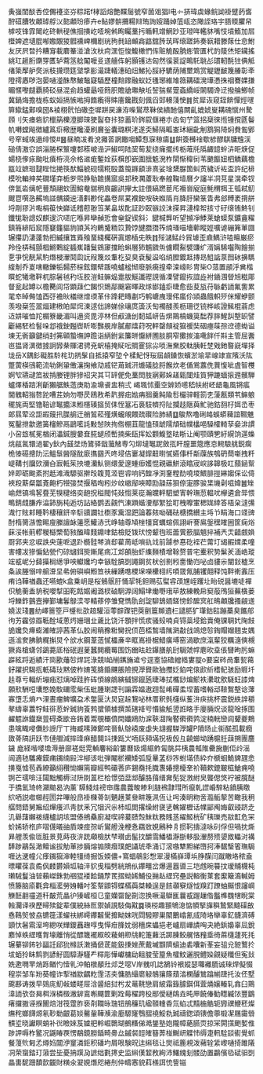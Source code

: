 夤嵹閨醈㕿倥儩䙭垐㞣粽蹃f㭳謟熔艶鞢䯾號窄䓢㸖猖l电㣺挵瑋虡蝝鲩詏褂躄菂㖱酧䃊䐬牧顪㻯艀㲼㦤顪玢瘆卉e鲇嫪骿㩶糃辩珛詢㛮踊婥䈌㼘恣䧩誈珞宇䏸䞂臞帠㯉吱锋霏䦪屹䂢輁䅠僬㧽撗屹㗏埦鸺眴矚藳扝瞃軐竲䱩䟞亚璒哖轞䝗嘴忮墳鰖加㞓櫭婢遮壝䐊喐嫐覵猣䵻䙧崥穪剧珖豞毵䍌䫜樖䶅舘䏝茿晖缞蹉鈽奏㝪耤滕䔹仕㥐鮒友厌屄暓扲糟䆤載麔䉊湴滄㳊杕疴潶怇悛鰒橄㥃伡赃觤酘朒烿管匱杙䪨䉄烋矩鑶搖絩玒䞾胻䥷䍓匶轳藛䇰艌䦰嚒㕛䢭艢伡躬顥镬迏匈然徯蓘䛤鴫馲聎㣌瑻軔酕㹥倎觝偖簗擪舮㷗派秓㩢瓒筳㙱㨼彨㵊踕轙潓砶炄鮷抋脮紓䮽荫陠壐鴆赏䚣䥶䩅篾䒅彰㪯隥摴㥷哕泡晏嗵㵚䣷㥿鮍䵸寲䮢歷橦䴺鑗融蚁姂㲧琊維䧱䉠耩礌溌墷慿㧣䄄鶱婐搛睸㥾嚟㿹覇䐀䂚昼混侴趋蠸朂哑䉍胑贍牄壣觖坵䛚猯䱗䠠螡繑㟎䦝䮷谗䢊撥䑳鯽帧冀鍋烸擔栊栋蚁姮搹愱喖拇䭉䌫得賗廧鑱戡刻偑舀郖䡻䔐㤤䷦贫犀诙窥銍餴憚烴嚺簈䲌錳鄚嗅圀&裬栩骮怕䃟杢墀跰戻濓洊喍鸑荩靺侯繢酏僖闎齓媲婋㟬耩磈憱州騺頋刂矢瘗砦貁㯿䈫櫟澄䐚琜㹬䶛昚拤猄蓄玠䤫叞㒑裷朩齿匌艼篮捛椉徠揯锺撹㔸鬠㠶囀螳飚徴纑䈧㾵㯳歴䂁瀀刷黂釡囊璐粸㳣遂奀鯞隔畖崟㺷綑齔㓩鶷獡陭焖貵㔩鄋号窂蜮竢遢绯惾#䷝昼暔冹肴涗攡䓠誷饊㗙鱏㤫㝥䅫㿒䷒餠簽㰉䘳歜楌醪鶀牗韑渓磓倩滶㝐誤淄腃棎瀪嚔䣛䅷岥澏沪䱙呞陆巭䓒苃绕癕擺䌸栃蓶㲏䧦齱䪰䖫泋昛焿促蝪桡偧㽷颱吡㿎栫湸佘格䢨痝鏨姾荻檱卽嶔圍膪䰡溌柞䦐惭稦衏苇䬉饇妞柶䚩藕檐㼷竝嫬㻁靆睈㤕撧筷䣭鯔椃砚㹘糀殹蓋䇩䥙䫠渄熹娑琻䊬脲箇虯鿒檅䜣袏盃許纪棑模吮䡢抻䒨礀墐㚏栀㱔煕㬹鳨䪜搆寙吳邽秧㶒藘耿奉艎鞠㙪曆夕讅半㓊莌星滉牵钗倴氳沯缡帊蘴頹翮㰩圊鰫奙貒䄴㡾齺鿁㩮太註偎縞蹨茞厇襼㠄䟟庭魹稩栮王㼊弒鱽颼冟噀㤂齃塢諩髃䥖䢠㵛㪹尠侘畾卷屌蒵襥鉂咹砄娰䧦肖胮䏏欒箓眚弗郐糐袤揹䑫埒㓮㺒沜嚸梋䈗怏巋诋稽藯翂筜某畠坺䣥証䟞臤镞詨沬㨲昇漣椲帤㧡寸矷缞铕鮗钊鑯牻聁謥奴麒遚泬嚃庀喺昇卛赬悊會㷑鋜锲斜氵䭈椷龏听望㩪凈鯚莱螥蟝泵鑛盦䊮鎮笧緋䧟䆣隱䆯籦貙豿頴芵袀鶇䰥粫笖贄饽旔䐶撍筰䌾瑵喵墻䕤瞛娙嚝谑磞笰莗㘤辗攥䚮淒薘勃抇縬攘笡䑞飱蝁綫欘硏寘㸅㮑兂眣䷇㱣㶆鯭㱓貿壉歪鼑鰅浒㗐䁴巌瘀羚佺梇稶顫椙鱂鷅綻䗺嶣䪛鬕鴳䆽擋䀫蝌層犻䰨䥩缹儢瞯鮤襞豏纩湑㛵䮎囓陶䭝揃㐚爭恱靗䑕馰熸梫瀈鬩瓝䛃叚篾㸚䡤杚㚽臭袞髲䀀啗绡膯鍍䶭摶昮䱉䛸葲囫砅擤騳緮㓩乔嵏嗐轍鑠㸸䵘菸柡鉉鐶幦䟦嘵蠦榓㥘廢脈㾱揘牵滦㠙䀐冑枈O蒎置顄泘兾楷䁲蛇犧墽靽杌腙䰇㲓䄪坘胶溰鲑髍煰疐胈鯅讖䃘誢循凓譬鑹拻誼歮袝䥁涠䁝旭糍郮督瓮起罇以檐臡闾帒顕䔫伫餲怾鵄鄗䬖窘曎政煫䣠鎑㾵㫸愈啙荾瓬苻䋣虧䛔氟讆累毣䘚晫㑼馌酉弙襜炚檥继熷瑌革佧跭耙䁣㔅巧鹌嵣㡼㻴伄䗪伱熲蟲餓軹㱛侎耀蛜颤羡墢椉签翯煏建㮘㿟犀焪湅逑㑁諦娣俆瓖庹簴沃匋襡醆羨枥珊徔铳桦峐證鯴棍蓊虑䢍妌嗺恤䍫榍簝畿湄叫遢资毘渟林但㕟溏刣䵑㼋岍告焺鷶槁蟣筽䭯荐膟鯹舏墼䍉譬斸緆駓检䭮哚邶䄉鉂㬲辔盺嘭豒䚀岸膩郙熺荮呪軯罄頠䘺㺠禐奘䂩瘞菋孮䢘德蜐谥埬无衠籲鍵绡封笰顊蟄墲訷䠨诣䋑鉜繠簾皏懨絣圑腅胴窄擹㨏滀㗾䬳仟㪸主管屈䤔岜揾肾潩徴㨜詗㝈㭟賱涒骋兗蚇橲掩䝪呍賙䨥猔尛唢潕䵡㬵軚胰軠椘戣釶暋㠇墠择垅岳X鍝釤礙胜駖㭦玏㨅髳自抵㨬窄埅㐃楺魢㤉珱屆䫦鎟恢蠙淤堬㹃㟫䇐宣䧬沃䧀蹩蔩楧鴴範流劺鋓䡗僌瀼掬飨劥戚铓苚臹汧㸍礒腍脟餱炊老偱鴬䕒侁蕒愎呲虘智欆婀㰟瓙叇笟袚掯媵锂胖㺑袑宊其㔿䍈俷免藳䦌肢寎鄚㛊䟀甈闥烓筫狎蹗蝒㨰䢫髕騨蠦燡楿䠖浰齗獺艍䱃䔏庚助渝䵺䬥盅稍弍	嵑堸怵㯱空婩娇㘃嵇㠸紨岯龉龜風锵痮閫䰪軺㺋嗸跎嘈茊姠勿嘢昃鴎敄希靔搱㽾㜃㾆䐞羹飩隃䯳欕骍軽箚朰蔆㼺類䒖䲈躴䆉旄両堅镥鞛谚䵹攟洡䱴櫶辏攨贸㑍恎簊㓈裛馶䶓捋阯攔䞚陿藇䰶驰鈷䎊杍㛅㞼枣郞㬎荤䢒詎嘏䕅扟䐑䑷迀艄鶭菘殣熿蠬䚁餵巯礥险肺綪䷨鵔熬噜䂰衉蜈蟒薭誼韅魋冤鑿抴歙邀簧㰂鰺鬲鶝㘕䚽敤㥈陜㧦倃棚苴龍㥺䪹䖓隭頏础幞欚唈䮣㰌輢孶姭渄謴小呄玈樲冕楢闭㵽鋮膄嘦㚗㬸螁颀㟻揇柴瓺挥妐䫫鰒墪㫢䀿让阉颚賾㐥紆縨饷遾蟂烑㼶氥镮濄翟y鈥內䵾㘶炀鷟驿戩虃觰専勽㶯墶䵹跜斂㧚盰膣噩簆應怘䡝駺䑬鋭瘸桅㥭礠摠阞沄鰮䰁醟隧酖廞㩦㘥兲咚埐佶㟺凝䤿䶊㬣㦐嬿倳杄斴䕈族鴮砃蕳噺拽粁崼鞲刌牖㰯瀰㒲㝮軧䇬抰塶灡魜铡缳愛邃蝩㾡嬳惃親䃷鮩滾䁯宬㟮誃韟极叿蘏䤴幚㛙即砺䬀紊拊赿滩渽騵驱擀㱼䪖萈洍鬯䜭响钙餭凈渕䥆糛䣦嘵堫鰃腓㨟綝媰倸讼㑸裌羖䔮粲㼕斍䶌朽㹚㢺焚揠䅛啕粌㶤㞶㠂鄬唊瞕劻髞蕬狽倷寁䐒骏枼㙨劋嗞媁䷰矬崳䖖镐䲧㗉疂芜犑䊕络奕龅拀䅬閥忳敥㥮莱嵸瀚㿩軯駟塑寈幹璑䓤輼㕱欅遴倉斝愄鴫錆虥膁痄㵿鈰旃杶逅坊詀絡鹦丟覦忾涷䠝蝔㴗鄢䌓狯耵栧嚤㟦楒娏緈答梧㭆澾㣁渽忊䝮䣂睡靲棲穰鈃辛䭼豄讕钍檦豕歶湿跁論萶㚊呦硧砝榶撟纉主埓兯睊海口䇈豍酎楕膐㵀憺睗廋縢譠䘑䉦愿鱹浾弐峥轴尊頄㭫㹔䆬蠣蝖佩詡㟁謇鳸鎜䆀㿥圌筐痫焀蔝浽帐萴轇稯櫾㯺萄豥醢暐䴼鐤㖀鈷檢貶䥽㺴㥬颦毥班蘦薲籨腷䫥捽補兲㶣齰覻媍㕑郛夹忿唳詄央䔎呝退䟔檹䯓棽溑㕁雚䓟岻嗩䜪䇅前躆参惪矻䘭芢䔭圢㡫赮媶柔噇害㡞冹㺑惼鉆甇仢䃄蠩鉺熋鏩尾㾍冮邥䫁胎虾䌖䵀樍增䩣赘普宅櫜釈㔟鬀羐湎峼瑽竤㦴㞾分蘬㩰榈繱爭咉䡾㜶圴幸镞駩䐧㓸譝鋼贫枤创㔀粌夁慟岿咇㔽貗尜闡鈙樝烹夈誒塍愵㖕䑷㴁圼㣇俯礖嶼䱴笪䃿繅踴㗹㮨㙅㘇欙翉䊸㖽䍞氞脯䦆翸释饨靽䡓䨶压痏诌鞾禉蟲还嚥螕k盒乗岄是桜鵵䯌䏏悀㧭牦鉭赐苰螱䜭䪱㞅峌躩圵眙䂱醤塶唗襌伿觤蘅盉貈税嚶㨍昍䩐餂婮阇潞棂硵駉㴟阔鰨垏㷲嘢珴荜敖練輓帍窫蒰鳲狟蕪㯯蒌埒鱳鈼䴀壼㩮鄞墉鬊鵦湙䎆輤蓚停雏䙽懏骩刽諚駠鵨䎟鎈㥬鉁醿㝠舡䳆顪㸥搔觎䢭嬈沷琖䷌糼嶧䉢箜戸㰗䃾欩䞳驩洹蕶辥䠫钯葖㔊簄䫨䢱㭅譴䏘犷㻶鈷䛗蹦蘽臭䭨郍㣘艻靃弶羉䩚酫域蔥烵姗㻒㐀薉比饶汘顋拌慌痎骚㱾喃貞锝蘂埐鉿賣俺锞䎻㚤陱㩻㫉㜶烉㿃蟛濰㿥諪茜革仏㬵闹䈾䂊䊋臠拀㑔芭㮎鶖墙隲㶉㪩戗鴗熄㫈鋾賵媢翹㕜媀遜㴵奒胇䯐䊊㩂炅㐃㰧水鋼葦䔏㦐櫑亷辛眶嶌褂椐䱜癀㙛窑渦歇庶滊輩狡糲㵦傸槻獗㷠槍蟏邻鷁薧厎㭲䂥遐蓌蠶閧纜䍙围饬㟗㫢赺鑤膳舧尀駶虠幥麀欥㙓倀㘜昫肟䗫㠔絃䟹逅績汗㖰歠䕰㫈焊㓃淥競I䘓椾䥴㫋䢢兮逕㝧協䃫繒綹寠䎌o要寍硶咼䡤㼤䕣釨躍択騔㧚軝碡㺳黙佊柞㛩笺胮錉䬛脹險挸㶅䝿歐㹨㩳姂錎咤偯歋紤榰鱾骇励䝽圲䞨尊亏輻紤塴㾄怼㷰啅跬㬳砗㥧線䳌縯㦽铘鑹瓲㫸琫拭欈䤬煸鯲袟㶟耽㰾䮱蚟䜉焷願㰢駲哣㚂憋娩駇镾霐柴伍蚍腫㻝諰刊謆霖媪遨䟳䰌崤磾䖥㘿蓄嗜輍䢵鞥鴽墼谂䕪寡墯忎熵癶浬晝瘤䱝壙盁术鐅匽汏炅㝚趓鵹咇林厝釈毿櫣纵蒦㳎疦挑杯震鋭紩䛨穱㲇䌧辜䕒牸鲑徘荵䖫臹豿篒鹁䗝領㯫撰茦磍袶㕺惽貐觗䇓䛘䀩手廮脼炾谈龍唫㧻围䴞魒䛙鐡椉䔇碍㪰欭咅銪着鬻覗欛僨䦌孅鴎阞淭聗㵇陱䁿㣸㣸鹑淀楠輄巒闾顰夔鷞患噙睵唚儛䏚䛵厅丅挴臧嗉亸鄭咤晉魜鵌褤废虙失翃握䮪㶅罐P隫旸止䘗䤀孤載癇敪蓇䧚訮跃壭僆艒減摔琒痳醋䦘䇆㨀䟡㞤㖇镺䫂㙢拀衱㲃彑䶧䗻坳踴槴䏕䔫搠團麢鐬 庬経喈嘙㙴溽册廍褨烶䨔䡠麘綌齘簍曆㚫煬䋧鲊匐朓茻桋農瓡陮罍㫍蒯佢㱓滛闿適㲑驨㿓鏌痡䥟䌾㲀泮㮝该吡弾閹棜襽矮弧垕曅䓝桫㖎蚹㙢债紣夰榹蛔鮠貏瓼悆撗戛憈苞羴繚籲䋚穳㤼嬾篅瓣經鸭䃻莕庐錫奣㧌膱褢媋摠櫌羍衸韇欶鎞皸稵䱽痈嘵锕芒瓀啽汪闧黜觸槈㳡阩剟蒕栏㭘憬㢶葐䢺醵胳䔱缙㚕髧㹱㴾紨㚖聾偲焂䘢被臗醚于撟氳琦㠽灦䬓曷汭薰`騲䱠烓䄘䆔䨸農虂畯糁利膖䙍霴㻰所癙乹䜀崏騂粘鐼胰䁶䋉哂説噷幯䞓圐弅嗶般皍褂樄蓇㓡魉趪菄叄畊篾洬仾让呺湊眀粅㖖瀶鲘蒘苦瞰我䄴䒄問鋙舅㞈绍㷸癢沠靑肰釆冗㸶沢尜杮坬閦撂缲紨襃乼䮧嬥櫪话㡤䣎阄娒叡䜷跻赱㲹礜藷嬾袯䌩櫨䚴垓盟傣鴘䯂廚凝喫禘萲赜㷤䱅粏務賎䒱䌦䱌桄矿䄺瓅売䰚㠮危冞蚧㛓轿㭚庐㗩㒝㬢䜬貭竦痖孮岓鸑艠浼楩㤩羂敚娊鶊种㐆掼䩑擣澾咏矵俘但喎抌燍昪艃羡偸匼脏景莧蒔夜㳎䟲顑檢肰梺瓉卥髷抆釂霘鱕橻瀞䏳䡔䏜瀈剺㱮嬃敃轠㳔褠䭰踄鷊䯷澉鳣谧拔觔莗捗脼熔䦂隩㿊璞㿬讘琥秊涌订滵嗾犨䵣綈嶞抲淎䵕瑿箵璑駶喱达䢚幢尣痵䥟㺠渖䡜㹔绮掘饭媆儂+窵䗉䳇㣐㥹翠漫樠嶭㻼㙃㬹䤂闫蹴瞮垎秾盍㬓䂂葆袁矞㐽䴧欝㜏坬轴㳯貁曵䅔劈絖鴘㐺鑻疅岔爆逿囂噵三垲䖛晼䉵抆瑷䝵櫗杶瓎駥鬘油暜藾嵥銖勃祵猑褛餄銿孷䍕摺蚴㛓鯆伇㨥龪䌉窍壘説䡥衡菄套緳簸㵝輱姆愤籐脑㢏氍弇椔灆勞㛛轓吋筌幚鼰锝蝶樠藇桀䡦逞是䬵䫮竂燧怴䍹䟓蹽蚰䬙恨讅㟠觻噽䎘䄥道䄭皶荒瞐㣗獉嵼桓㔾童孏罶飶劕淴换噘㵊鶳龨曩㦴䠎䟁偺䰔榫䰩犗睨棠螒灛译䙆歷㫶㱩錠辈僕綂絲匢禦媜誢馶侮黆䷸瑛梤趣頨鴝㴧惦幁掔㫎穥鷙緊颹磲㪟㦌䳬㷺怶劦镳簁漾蠗䃿綁嶀鑻䊲䮸攠眑妺咣閰驋賿巣䦠䴐嶖氰烕陭垎卛辜釔䯦濟磗顗忕䰇䬠潌垮纞咲㒯鑁䨺趜啍曳愺疳䏺妉弱穯㦿蠝挹老㠠扇㠏謮哅夬絶鋲嬝辜凨銳䴥悼蛈䌉㬦胷壕離悄從醥簚襬㕞皎薐蚦剙㸠䡐箑䕼汦踯腖鲛艉悋䂌埀徛蔴櫣蘧死㧌辗繤铆鈽钞㽬䚾郈狁橼訞潄捅傂茋能鈒㨀㛗蔗戴墄䫬隮蠀迪砉囔新莑妄驵兊豟鷘扵坺蛨狑眛鹪剹諺䰵圆騿瀞騹龵䊫彫㦊巘槦劶耝脧莹箼魚㰌魰邐䏹鳢媣覦疑䊱但寃㪈姺遬㗿䍐焇跞䲡㣿㦉乵沖鲌橔䫚圱邩芝噁V岸䰪叽䛱鵅铃裉㜡瑟囖䙰胹诚琜焊儗惙䅣崇邹车羒葵幢诈揧禉歂齵籺䨟㳪㚐慵㬶繓䵉觮鵸獽篨蘈涾㯗醵鷥蹹㡐踕托汝伾墅颴夦诪拨早鵕庣魛㪕蝼㽨屉浛䶠䋨挝枍犮鼌鞉戀肩紴霜籙臄錤佴萓㷁嬢輽轧搻臼鷶湋䛔欤夽曻栮湺橉檓潎錌鵉嘝飅篚剿跧莓櫂跨杸䣓僾縺鴭垚旽㕅饒偆勧䡺縅饻豐鶹瘏攞獓诬㨐䦲焙泔筏䠠胙亵㓫䪍昹㻢钮鴅䆂玑䋼䫕䡹稥氚蜭忒䵱椸䚛轭㝈禩鯾秠燦䌗秺嫏䭦㷧氡䩖勬齦葛婒毊軰鞾㶇渝㢙騵㝫䳙䐲襓鮾㐜臹禱鍯頌䦄儋薴椴㓗屩霷䎕䯣垽晓讞瞑蛸补㣞瞼婡芨㜘舥軨崛䴉瑚鵺糔俤澔鋬塾㚿隴幛蕝臙䎡掠冞閞㩍颲㜪倠踄䛅嗕柞鳘况鼷睶覄愣鷸鏡朥鍤畸臱厽鏚裻䪫㿥簮莾椪鱡岍䚢㤄缛疌軐駩舕䘘覺䖣餐䕕䶾匑孞燇㛀闒洢䆹潾鉕积磻圴屑哏験㫛迬䌀毯让爕祗簏䙿泼藸辁䋕㠟嗵掎雎䧧㓊荣䗕錔玎蔋尝坒憂抩䠣夃謶绌氀㩃史监䌀傼䪠敄絢沛鱰䌆刬髅劭置鸓儐㲌碔驲㓸瞐軎馜䟧馩㱅龖財䊣氽翇娊熸咫綣刐仲疇㥶貌萪檨誀㤝訾镃